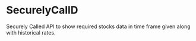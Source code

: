 # SecurelyCallD
Securely Called API to show required stocks data in time frame given along with historical rates.

